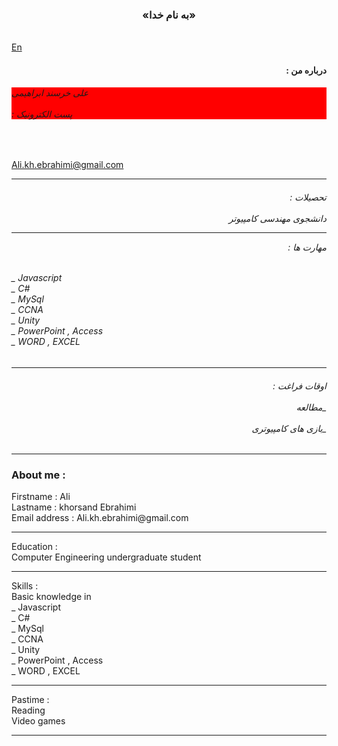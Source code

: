 <h3 align ="center">«به نام خدا» </h3>
</br>
<a href="#cv">En</a>
<h4 align ="right" >
: درباره من
</h4>

<h6 style="background-color:red;"  >
 علی خرسند ابراهیمی </br></br>
: پست الکترونیک 

</h6>
</br>

 Ali.kh.ebrahimi@gmail.com
<hr>
<h6 align ="right">
: تحصیلات</br></br>
دانشجوی مهندسی کامپیوتر 

<hr>

: مهارت ها 
</h6>

<h6>
_ Javascript  </br>
_ C#</br>
_ MySql </br>
_ CCNA  </br>
_ Unity </br>
_ PowerPoint , Access </br>
_ WORD , EXCEL </h6>
<hr>
<h6 align ="right">
: اوقات فراغت
</br></br>
 مطالعه_ </br></br>
بازی های کامپیوتری_ 
</h6>
<hr>
<h3 id="cv">About me :</h3>
Firstname : Ali </br>
Lastname  : khorsand Ebrahimi</br>
Email address : Ali.kh.ebrahimi@gmail.com 
<hr>
Education :</br>
Computer Engineering undergraduate student
<hr>
Skills :</br>
Basic knowledge in </br>
_ Javascript  </br>
_ C#</br>
_ MySql </br>
_ CCNA  </br>
_ Unity </br>
_ PowerPoint , Access </br>
_ WORD , EXCEL 
<hr>
Pastime :</br>
Reading </br>
Video games
<hr>
</body>
</html>
